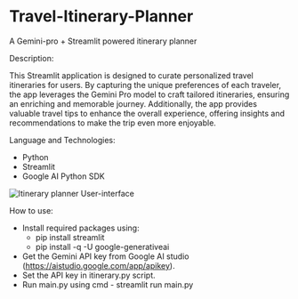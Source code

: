 # Travel-Itinerary-Planner
A Gemini-pro + Streamlit powered itinerary planner

Description:

This Streamlit application is designed to curate personalized travel itineraries for users. By capturing the unique preferences of each traveler, the app leverages the Gemini Pro model to craft tailored itineraries, ensuring an enriching and memorable journey. Additionally, the app provides valuable travel tips to enhance the overall experience, offering insights and recommendations to make the trip even more enjoyable.

Language and Technologies:
- Python
- Streamlit
- Google AI Python SDK

![Itinerary planner User-interface](https://github.com/codeBySejal/Travel-Itinerary-Planner/assets/74698259/e3090591-1a92-4337-badd-a7638680d4f9)

How to use:
- Install required packages using:
  - pip install streamlit
  - pip install -q -U google-generativeai
- Get the Gemini API key from Google AI studio (https://aistudio.google.com/app/apikey).
- Set the API key in itinerary.py script.
- Run main.py using cmd - streamlit run main.py
